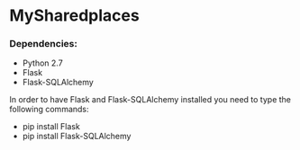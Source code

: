 # MySharedplaces  

### Dependencies:  
 * Python 2.7  
 * Flask  
 * Flask-SQLAlchemy  

In order to have Flask and Flask-SQLAlchemy installed you need to type the following commands:  
 * pip install Flask  
 * pip install Flask-SQLAlchemy  
